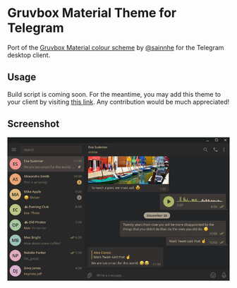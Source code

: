 # Gruvbox Material Theme for Telegram
Port of the [Gruvbox Material colour scheme](https://github.com/sainnhe/gruvbox-material) by [@sainnhe](https://github.com/sainnhe) for the Telegram desktop client.

## Usage
Build script is coming soon. For the meantime, you may add this theme to your client by visiting [this link](https://t.me/addtheme/gruvboxmaterialdark). Any contribution would be much appreciated!

## Screenshot

![Screenshot](screenshot.png?raw=true)
